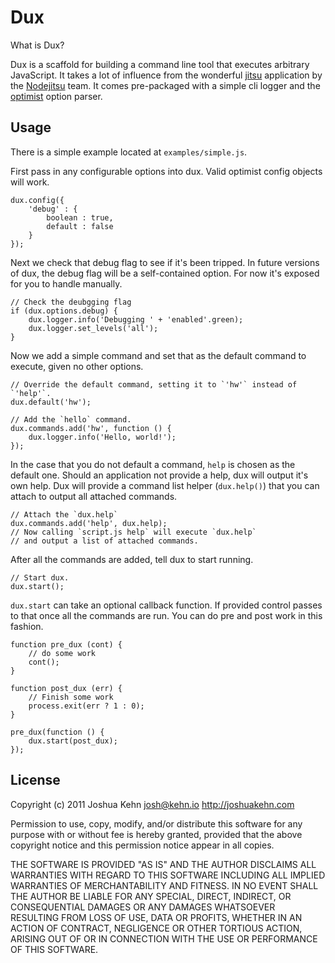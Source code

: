 # Dux

What is Dux?

Dux is a scaffold for building a command line tool that executes arbitrary JavaScript. It takes a lot of influence from the wonderful [jitsu][nj jitsu] application by the [Nodejitsu][nj] team. It comes pre-packaged with a simple cli logger and the [optimist][substack/optimist] option parser.

## Usage

There is a simple example located at `examples/simple.js`.

First pass in any configurable options into dux. Valid optimist config objects will work.

    dux.config({
        'debug' : {
            boolean : true,
            default : false
        }
    });

Next we check that debug flag to see if it's been tripped. In future versions of dux, the debug flag will be a self-contained option. For now it's exposed for you to handle manually.

    // Check the deubgging flag
    if (dux.options.debug) {
        dux.logger.info('Debugging ' + 'enabled'.green);
        dux.logger.set_levels('all');
    }

Now we add a simple command and set that as the default command to execute, given no other options.

    // Override the default command, setting it to `'hw'` instead of `'help'`.
    dux.default('hw');

    // Add the `hello` command.
    dux.commands.add('hw', function () {
        dux.logger.info('Hello, world!');
    });

In the case that you do not default a command, `help` is chosen as the default one. Should an application not provide a help, dux will output it's own help. Dux will provide a command list helper (`dux.help()`) that you can attach to output all attached commands.

    // Attach the `dux.help`
    dux.commands.add('help', dux.help);
    // Now calling `script.js help` will execute `dux.help`
    // and output a list of attached commands.

After all the commands are added, tell dux to start running.

    // Start dux.
    dux.start();

`dux.start` can take an optional callback function. If provided control passes to that once all the commands are run. You can do pre and post work in this fashion.

    function pre_dux (cont) {
        // do some work
        cont();
    }

    function post_dux (err) {
        // Finish some work
        process.exit(err ? 1 : 0);
    }

    pre_dux(function () {
        dux.start(post_dux);
    });

## License

Copyright (c) 2011 Joshua Kehn <josh@kehn.io> http://joshuakehn.com

Permission to use, copy, modify, and/or distribute this software for any
purpose with or without fee is hereby granted, provided that the above
copyright notice and this permission notice appear in all copies.

THE SOFTWARE IS PROVIDED "AS IS" AND THE AUTHOR DISCLAIMS ALL WARRANTIES
WITH REGARD TO THIS SOFTWARE INCLUDING ALL IMPLIED WARRANTIES OF
MERCHANTABILITY AND FITNESS. IN NO EVENT SHALL THE AUTHOR BE LIABLE FOR
ANY SPECIAL, DIRECT, INDIRECT, OR CONSEQUENTIAL DAMAGES OR ANY DAMAGES
WHATSOEVER RESULTING FROM LOSS OF USE, DATA OR PROFITS, WHETHER IN AN
ACTION OF CONTRACT, NEGLIGENCE OR OTHER TORTIOUS ACTION, ARISING OUT OF
OR IN CONNECTION WITH THE USE OR PERFORMANCE OF THIS SOFTWARE.


[nj jitsu]: https://github.com/nodejitsu/jitsu
[nj]: http://nodejitsu.com/
[substack/optimist]: https://github.com/substack/node-optimist